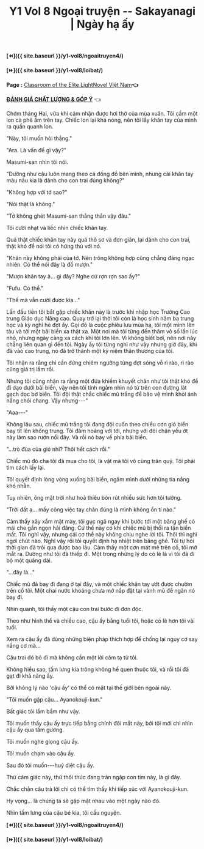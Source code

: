 ﻿---
layout: post
title: Y1 Vol 8 Ngoại truyện -- Sakayanagi | Ngày hạ ấy
permalink: /y1-vol8/ngoaitruyen5/
---

**[⏪]({{ site.baseurl }}/y1-vol8/ngoaitruyen4/)**

**[⏩]({{ site.baseurl }}/y1-vol8/loibat/)**

**Page :** [Classroom of the Elite LightNovel Việt Nam](http://facebook.com/Classroom.of.the.Elite.VN)**👈**

[**ĐÁNH GIÁ CHẤT LƯỢNG & GÓP Ý**](https://bit.ly/danhgiagopy) 👈

Chớm tháng Hai, vừa khi cảm nhận được hơi thở của mùa xuân. Tôi cầm một lon cà phê ấm trên tay. Chiếc lon lại khá nóng, nên tôi lấy khăn tay của mình ra quấn quanh lon.

\"Này, tôi muốn hỏi thẳng.\"

\"Ara. Là vấn đề gì vậy?\"

Masumi-san nhìn tôi nói.

\"Dường như cậu luôn mang theo cả đống đồ bên mình, nhưng cái khăn tay màu nâu kia là dành cho con trai đúng không?\"

\"Không hợp với tớ sao?\"

\"Nói thật là không.\"

\"Tớ không ghét Masumi-san thẳng thắn vậy đâu.\"

Tôi cười nhạt và liếc nhìn chiếc khăn tay.

Quả thật chiếc khăn tay này quá thô sơ và đơn giản, lại dành cho con trai, thật khó để nói tôi có hứng thú với nó.

\"Khăn này không phải của tớ. Nên trông không hợp cũng chẳng đáng ngạc nhiên. Có thể nói đây là đồ mượn.\"

\"Mượn khăn tay à... gì đây? Nghe cứ rợn rợn sao ấy?\"

\"Fufu. Có thể.\"

\"Thế mà vẫn cười được kìa...\"

Lần đầu tiên tôi bắt gặp chiếc khăn này là trước khi nhập học Trường Cao trung Giáo dục Nâng cao. Quay trở lại thời tôi còn là học sinh năm ba trung học và kỳ nghỉ hè đợt ấy. Gọi đó là cuộc phiêu lưu mùa hạ, tôi một mình lên tàu và tới một bãi biển xa thật xa. Một nơi mà tôi từng đến thăm vô số lần lúc nhỏ, nhưng ngày càng xa cách khi tôi lớn lên. Vì không biết bơi, nên nơi này chẳng liên quan gì đến tôi. Ngày ấy tôi từng nghĩ như vậy nhưng giờ đây, khi đã vào cao trung, nó đã trở thành một kỷ niệm thân thương của tôi.

Tôi nhận ra rằng chỉ cần đứng chiêm ngưỡng từng đợt sóng vỗ rì rào, rì rào cũng giá trị lắm rồi.

Nhưng tôi cũng nhận ra rằng một đứa khiếm khuyết chân như tôi thật khó để đi dạo dưới bãi biển, vậy nên tôi tính ngắm nhìn nó từ trên con đường lát gạch dọc bờ biển. Tôi đội thật chắc chiếc mũ trắng để bảo vệ mình khỏi ánh nắng chói chang. Vậy nhưng---\"

\"Aaa---\"

Không lâu sau, chiếc mũ trắng tôi đang đội cuốn theo chiều cơn gió biển bay tít lên không trung. Tôi đâm hoảng với tới, nhưng với đôi chân yếu ớt này làm sao rướn nổi đây. Và rồi nó bay về phía bãi biển.

\"...trò đùa của gió nhỉ? Thôi hết cách rồi.\"

Chiếc mũ đó cha tôi đã mua cho tôi, là vật mà tôi vô cùng trân quý. Tôi phải tìm cách lấy lại.

Tôi quyết định lòng vòng xuống bãi biển, ngâm mình dưới những tia nắng khó nhằn.

Tuy nhiên, ông mặt trời như hoả thiêu bòn rút nhiều sức hơn tôi tưởng.

\"Trời đất ạ... mấy công việc tay chân đúng là mình không ổn tí nào.\"

Cảm thấy xây xẩm mặt mày, tôi gục ngã ngay khi bước tới một băng ghế có mái che gần ngọn hải đăng. Cứ thế này có khi chiếc mũ bị thổi ra tận biển mất. Tôi nghĩ vậy, nhưng cái cơ thể này không chịu nghe lời tôi. Thôi thì nghỉ ngơi chút nào. Nghĩ vậy rồi tôi quyết định hạ nhiệt trên băng ghế. Tôi tự hỏi thời gian đã trôi qua được bao lâu. Cảm thấy một cơn mát mẻ trên cổ, tôi mở mắt ra. Dường như tôi đã thiếp đi. Một trong những lý do có lẽ là vì tôi đã đi bộ một quãng dài.

\"...đây là...\"

Chiếc mũ đã bay đi đang ở tại đây, và một chiếc khăn tay ướt được chườm trên cổ tôi. Một chai nước khoáng chưa mở nắp đặt tại vành mũ để ngăn nó bay đi.

Nhìn quanh, tôi thấy một cậu con trai bước đi đơn độc.

Theo như hình thể và chiều cao, cậu ấy bằng tuổi tôi, hoặc có lẽ hơn tôi vài tuổi.

Xem ra cậu ấy đã dùng những biện pháp thích hợp để chống lại nguy cơ say nắng cơ mà...

Cậu trai đó bỏ đi mà không cần một lời cảm tạ từ tôi.

Không hiểu sao, tấm lưng kia trông không hề quen thuộc tôi, và rồi tôi đã gạt đi khả năng ấy.

Bởi không lý nào \'cậu ấy\' có thể có mặt tại thế giới bên ngoài này.

\"Tôi muốn gặp cậu... Ayanokouji-kun.\"

Bất giác tôi lẩm bẩm như vậy.

Tôi muốn thấy cậu ấy trực tiếp bằng chính đôi mắt này, bởi tôi mới chỉ nhìn cậu ấy qua tấm gương.

Tôi muốn nghe giọng cậu ấy.

Tôi muốn chạm vào cậu ấy.

Sau đó tôi muốn---huỷ diệt cậu ấy.

Thứ cảm giác này, thứ thôi thúc đang tràn ngập con tim này, là gì đây.

Chắc chắn câu trả lời chỉ có thể tìm thấy khi tiếp xúc với Ayanokouji-kun.

Hy vọng... là chúng ta sẽ gặp mặt nhau vào một ngày nào đó.

Nhìn tấm lưng của cậu bé kia, tôi cầu nguyện.

**[⏪]({{ site.baseurl }}/y1-vol8/ngoaitruyen4/)**

**[⏩]({{ site.baseurl }}/y1-vol8/loibat/)**
